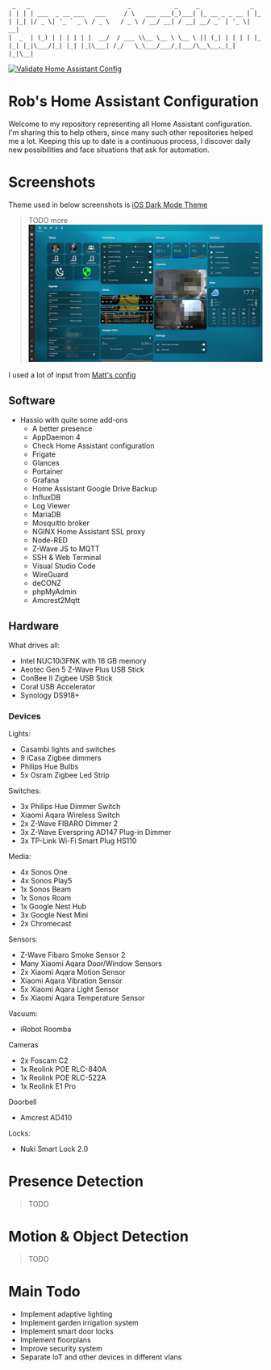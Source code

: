 ```
 _   _                           _            _     _              _   
| | | | ___  _ __ ___   ___     / \   ___ ___(_)___| |_ __ _ _ __ | |_ 
| |_| |/ _ \| '_ ` _ \ / _ \   / _ \ / __/ __| / __| __/ _` | '_ \| __|
|  _  | (_) | | | | | |  __/  / ___ \\__ \__ \ \__ \ || (_| | | | | |_ 
|_| |_|\___/|_| |_| |_|\___| /_/   \_\___/___/_|___/\__\__,_|_| |_|\__|
```
[![Validate Home Assistant Config](https://github.com/robsonke/hass-config/actions/workflows/main.yml/badge.svg?branch=master)](https://github.com/robsonke/hass-config/actions/workflows/main.yml)

# Rob's Home Assistant Configuration
Welcome to my repository representing all Home Assistant configuration. I'm sharing this to help others, since many such other repositories helped me a lot.
Keeping this up to date is a continuous process, I discover daily new possibilities and face situations that ask for automation.

# Screenshots
Theme used in below screenshots is [iOS Dark Mode Theme](https://github.com/basnijholt/lovelace-ios-dark-mode-theme/)
> TODO more
![Main Dashboard](https://github.com/robsonke/hass-config/blob/master/www/screenshots/main-dashboard.jpg)

I used a lot of input from [Matt's config](https://github.com/matt8707/hass-config)

## Software
- Hassio with quite some add-ons
  - A better presence
  - AppDaemon 4
  - Check Home Assistant configuration
  - Frigate
  - Glances
  - Portainer
  - Grafana
  - Home Assistant Google Drive Backup
  - InfluxDB
  - Log Viewer
  - MariaDB
  - Mosquitto broker
  - NGINX Home Assistant SSL proxy
  - Node-RED
  - Z-Wave JS to MQTT
  - SSH & Web Terminal
  - Visual Studio Code
  - WireGuard
  - deCONZ
  - phpMyAdmin
  - Amcrest2Mqtt

## Hardware
What drives all:
- Intel NUC10i3FNK with 16 GB memory
- Aeotec Gen 5 Z-Wave Plus USB Stick
- ConBee II Zigbee USB Stick
- Coral USB Accelerator
- Synology DS918+

### Devices
Lights:
- Casambi lights and switches
- 9 iCasa Zigbee dimmers
- Philips Hue Bulbs
- 5x Osram Zigbee Led Strip

Switches:
- 3x Philips Hue Dimmer Switch
- Xiaomi Aqara Wireless Switch
- 2x Z-Wave FIBARO Dimmer 2
- 3x Z-Wave Everspring AD147 Plug-in Dimmer
- 3x TP-Link Wi-Fi Smart Plug HS110

Media:
- 4x Sonos One
- 4x Sonos Play5
- 1x Sonos Beam
- 1x Sonos Roam
- 1x Google Nest Hub
- 3x Google Nest Mini
- 2x Chromecast

Sensors:
- Z-Wave Fibaro Smoke Sensor 2
- Many Xiaomi Aqara Door/Window Sensors
- 2x Xiaomi Aqara Motion Sensor
- Xiaomi Aqara Vibration Sensor
- 5x Xiaomi Aqara Light Sensor
- 5x Xiaomi Aqara Temperature Sensor

Vacuum:
- iRobot Roomba 

Cameras
- 2x Foscam C2
- 1x Reolink POE RLC-840A
- 1x Reolink POE RLC-522A
- 1x Reolink E1 Pro

Doorbell
- Amcrest AD410

Locks:
- Nuki Smart Lock 2.0

# Presence Detection
> TODO

# Motion & Object Detection
> TODO

# Main Todo
- Implement adaptive lighting
- Implement garden irrigation system
- Implement smart door locks
- Implement floorplans
- Improve security system
- Separate IoT and other devices in different vlans

